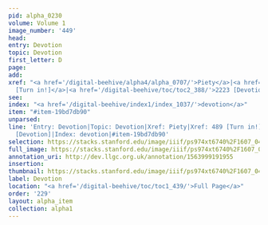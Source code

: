 ```yaml
---
pid: alpha_0230
volume: Volume 1
image_number: '449'
head: 
entry: Devotion
topic: Devotion
first_letter: D
page: 
add: 
xref: "<a href='/digital-beehive/alpha4/alpha_0707/'>Piety</a>|<a href='/digital-beehive/num2/num_0605/'>489
  [Turn in!]</a>|<a href='/digital-beehive/toc/toc2_388/'>2223 [Devotion]</a>"
see: 
index: "<a href='/digital-beehive/index1/index_1037/'>devotion</a>"
item: "#item-19bd7db90"
unparsed: 
line: 'Entry: Devotion|Topic: Devotion|Xref: Piety|Xref: 489 [Turn in!]|Xref: 2223
  [Devotion]|Index: devotion|#item-19bd7db90'
selection: https://stacks.stanford.edu/image/iiif/ps974xt6740%2F1607_0448/391,2915,3036,466/full/0/default.jpg
full_image: https://stacks.stanford.edu/image/iiif/ps974xt6740%2F1607_0448/full/full/0/default.jpg
annotation_uri: http://dev.llgc.org.uk/annotation/1563999191955
insertion: 
thumbnail: https://stacks.stanford.edu/image/iiif/ps974xt6740%2F1607_0448/391,2915,600,180/250,/0/default.jpg
label: Devotion
location: "<a href='/digital-beehive/toc/toc1_439/'>Full Page</a>"
order: '229'
layout: alpha_item
collection: alpha1
---
```

